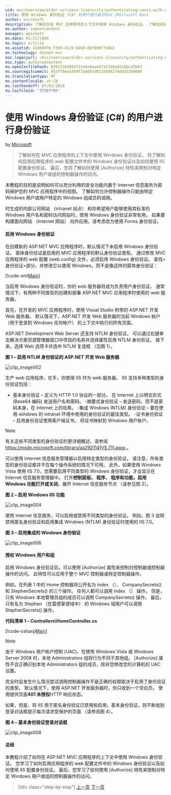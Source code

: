 ```yaml
---
uid: mvc/overview/older-versions-1/security/authenticating-users-with-windows-authentication-cs
title: 使用 Windows 身份验证 (C#) 的用户进行身份验证 |Microsoft Docs
author: microsoft
description: 了解如何在 MVC 应用程序的上下文中使用 Windows 身份验证。 了解如何启用 Windows 身份验证应用程序的 web 共同中...
ms.author: aspnetcontent
manager: wpickett
ms.date: 01/27/2009
ms.topic: article
ms.assetid: 418bb07e-f369-4119-b4b0-08f890f7abb2
ms.technology: dotnet-mvc
msc.legacyurl: /mvc/overview/older-versions-1/security/authenticating-users-with-windows-authentication-cs
msc.type: authoredcontent
ms.openlocfilehash: 0261f3b989d721e6e9aae8fa5766e02c8bca7b63
ms.sourcegitcommit: 953ff9ea4369f154d6fd0239599279ddd3280009
ms.translationtype: MT
ms.contentlocale: zh-CN
ms.lasthandoff: 07/03/2018
ms.locfileid: "37397795"
---
```

<a name="authenticating-users-with-windows-authentication-c"></a>使用 Windows 身份验证 (C#) 的用户进行身份验证
====================
by [Microsoft](https://github.com/microsoft)

> 了解如何在 MVC 应用程序的上下文中使用 Windows 身份验证。 将了解如何启用应用程序的 web 配置文件中的 Windows 身份验证以及如何使用 IIS 配置身份验证。 最后，您将了解如何使用 [Authorize] 特性来限制对特定 Windows 用户或组的控制器操作的访问。


本教程的目的是说明如何可以充分利用的安全功能内置于 Internet 信息服务为密码保护您的 MVC 应用程序中的视图。 了解如何允许控制器操作只能由特定 Windows 用户或用户特定的 Windows 组成员的调用。

时生成的内部公司网站 （intranet 站点） 和你希望用户能够使用其标准的 Windows 用户名和密码访问网站时，使用 Windows 身份验证非常有用。 如果要构建面向网站 （Internet 网站） 向外应用，请考虑改为使用 Forms 身份验证。

#### <a name="enabling-windows-authentication"></a>启用 Windows 身份验证

在创建新的 ASP.NET MVC 应用程序时，默认情况下未启用 Windows 身份验证。 窗体身份验证是启用的 MVC 应用程序的默认身份验证类型。 通过修改 MVC 应用程序的 web 配置 (web.config) 文件，必须启用 Windows 身份验证。 查找&lt;身份验证&gt;部分，并修改它以使用 Windows，而不是像这样的窗体身份验证：

[!code-xml[Main](authenticating-users-with-windows-authentication-cs/samples/sample1.xml)]

当启用 Windows 身份验证时，你的 web 服务器将成为负责用户身份验证。 通常情况下，有两种不同类型的创建和部署 ASP.NET MVC 应用程序时使用的 web 服务器。

首先，在开发的 MVC 应用程序时，使用 Visual Studio 附带的 ASP.NET 开发 Web 服务器。 默认情况下，ASP.NET 开发 Web 服务器的当前 Windows 帐户 （用于登录到 Windows 任何帐户） 的上下文中执行的所有页面。

ASP.NET Development Web Server 还支持 NTLM 身份验证。 可以通过右键单击解决方案资源管理器窗口中项目的名称并选择属性启用 NTLM 身份验证。 接下来，选择 Web 选项卡并选中 NTLM 复选框 （见图 1）。

**图 1 – 启用 NTLM 身份验证的 ASP.NET 开发 Web 服务器**

![clip_image002](authenticating-users-with-windows-authentication-cs/_static/image1.jpg)

生产 web 应用程序，在手，你使用 IIS 作为 web 服务器。 IIS 支持多种类型的身份验证包括：

- 基本身份验证 – 定义为 HTTP 1.0 协议的一部分。 在 Internet 上以明文形式 (Base64 编码) 发送用户名和密码。 -摘要式身份验证 – 发送密码，而不是密码本身，在 internet 上的哈希。 -集成 Windows (NTLM) 身份验证 – 要在使用 windows 的 intranet 环境中使用的身份验证的最佳类型。 -证书身份验证 – 启用身份验证使用客户端证书。 将证书映射到 Windows 用户帐户。

> [!NOTE] 
> 
> 有关这些不同类型的身份验证的更详细概述，请参阅[ https://msdn.microsoft.com/library/aa292114(VS.71).aspx ](https://msdn.microsoft.com/library/aa292114(VS.71).aspx)。


可以使用 Internet 信息服务管理器以启用特定类型的身份验证。 请注意，所有类型的身份验证都并不在每个操作系统的情况下可用。 此外，如果使用 Windows Vista 使用 IIS 7.0，您需要启用不同类型的 Windows 身份验证，才会显示在 Internet 信息服务管理器中。 打开**控制面板、 程序、 程序和功能，启用 Windows 功能打开或关闭**，展开 Internet 信息服务节点 （请参见图 2）。

**图 2 – 启用 Windows IIS 功能**

![clip_image004](authenticating-users-with-windows-authentication-cs/_static/image2.jpg)

使用 Internet 信息服务，可以启用或禁用不同类型的身份验证。 例如，图 3 说明禁用匿名身份验证和启用集成 Windows (NTLM) 身份验证时使用的 IIS 7.0。

**图 3 – 启用集成的 Windows 身份验证**

![clip_image006](authenticating-users-with-windows-authentication-cs/_static/image3.jpg)

#### <a name="authorizing-windows-users-and-groups"></a>授权 Windows 用户和组

启用 Windows 身份验证后，可以使用 [Authorize] 属性来控制对控制器或控制器操作的访问。 此特性可以应用于整个 MVC 控制器或特定控制器操作。

例如，在列表 1 中的 Home 控制器将公开名为 index （）、 CompanySecrets() 和 StephenSecrets() 的三个操作。 任何人都可以调用 index （） 操作。 但是，只有 Windows 本地管理员组的成员可以调用 CompanySecrets() 操作。 最后，只有名为 Stephen （在雷德蒙德域中） 的 Windows 域用户可以调用 StephenSecrets() 操作。

**代码清单 1 – Controllers\HomeController.cs**

[!code-csharp[Main](authenticating-users-with-windows-authentication-cs/samples/sample2.cs)]

> [!NOTE] 
> 
> 由于 Windows 用户帐户控制 (UAC)，在使用 Windows Vista 或 Windows Server 2008 时，本地 Administrators 组将行为不同于其他组。 [Authorize] 属性不会正确识别本地 Administrators 组的成员，除非您修改您的计算机的 UAC 设置。


完全时会发生什么情况尝试调用控制器操作不是正确的权限取决于启用了身份验证的类型。 默认情况下，使用 ASP.NET 开发服务器时，你只收到一个空白页。 使用提供页面**401 未授权**HTTP 响应状态。

如果，但是，将 IIS 用于匿名身份验证已禁用和启用，基本身份验证，则不断收到登录对话框提示每次请求受保护的页面 （请参阅图 4）。

**图 4 – 基本身份验证登录对话框**

![clip_image008](authenticating-users-with-windows-authentication-cs/_static/image4.jpg)

#### <a name="summary"></a>总结

本教程介绍了如何在 ASP.NET MVC 应用程序的上下文中使用 Windows 身份验证。 您学习了如何启用应用程序的 web 配置文件中的 Windows 身份验证以及如何使用 IIS 配置身份验证。 最后，您学习了如何使用 [Authorize] 特性来限制对特定 Windows 用户或组的控制器操作的访问。

> [!div class="step-by-step"]
> [上一页](authenticating-users-with-forms-authentication-cs.md)
> [下一页](preventing-javascript-injection-attacks-cs.md)
